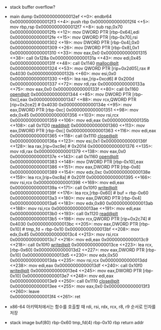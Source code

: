 - stack buffer overflow?
- main dump
   0x00000000000012ef <+0>:	endbr64 
   0x00000000000012f3 <+4>:	push   rbp
   0x00000000000012f4 <+5>:	mov    rbp,rsp
   0x00000000000012f7 <+8>:	sub    rsp,0x70
   0x00000000000012fb <+12>:	mov    DWORD PTR [rbp-0x64],edi
   0x00000000000012fe <+15>:	mov    QWORD PTR [rbp-0x70],rsi
   0x0000000000001302 <+19>:	mov    DWORD PTR [rbp-0x4],0x0
   0x0000000000001309 <+26>:	mov    DWORD PTR [rbp-0x8],0x1
   0x0000000000001310 <+33>:	mov    eax,0x0
   0x0000000000001315 <+38>:	call   0x128a <initialize>
   0x000000000000131a <+43>:	mov    edi,0x45
   0x000000000000131f <+48>:	call   0x1140 <malloc@plt>
   0x0000000000001324 <+53>:	mov    QWORD PTR [rip+0x2d05],rax        # 0x4030 <flag>
   0x000000000000132b <+60>:	mov    esi,0x0
   0x0000000000001330 <+65>:	lea    rax,[rip+0xcd6]        # 0x200d
   0x0000000000001337 <+72>:	mov    rdi,rax
   0x000000000000133a <+75>:	mov    eax,0x0
   0x000000000000133f <+80>:	call   0x1160 <open@plt>
   0x0000000000001344 <+85>:	mov    DWORD PTR [rbp-0xc],eax
   0x0000000000001347 <+88>:	mov    rcx,QWORD PTR [rip+0x2ce2]        # 0x4030 <flag>
   0x000000000000134e <+95>:	mov    eax,DWORD PTR [rbp-0xc]
   0x0000000000001351 <+98>:	mov    edx,0x45
   0x0000000000001356 <+103>:	mov    rsi,rcx
   0x0000000000001359 <+106>:	mov    edi,eax
   0x000000000000135b <+108>:	call   0x1120 <read@plt>
   0x0000000000001360 <+113>:	mov    eax,DWORD PTR [rbp-0xc]
   0x0000000000001363 <+116>:	mov    edi,eax
   0x0000000000001365 <+118>:	call   0x1110 <close@plt>
   0x000000000000136a <+123>:	mov    esi,0x1
   0x000000000000136f <+128>:	lea    rax,[rip+0xc9e]        # 0x2014
   0x0000000000001376 <+135>:	mov    rdi,rax
   0x0000000000001379 <+138>:	mov    eax,0x0
   0x000000000000137e <+143>:	call   0x1160 <open@plt>
   0x0000000000001383 <+148>:	mov    DWORD PTR [rbp-0x10],eax
   0x0000000000001386 <+151>:	mov    eax,DWORD PTR [rbp-0x8]
   0x0000000000001389 <+154>:	mov    edx,0xc
   0x000000000000138e <+159>:	lea    rcx,[rip+0xc8a]        # 0x201f
   0x0000000000001395 <+166>:	mov    rsi,rcx
   0x0000000000001398 <+169>:	mov    edi,eax
   0x000000000000139a <+171>:	call   0x10f0 <write@plt>
   0x000000000000139f <+176>:	lea    rcx,[rbp-0x60]            # buf = rbp-0x60
   0x00000000000013a3 <+180>:	mov    eax,DWORD PTR [rbp-0x4]
   0x00000000000013a6 <+183>:	mov    edx,0x80
   0x00000000000013ab <+188>:	mov    rsi,rcx
   0x00000000000013ae <+191>:	mov    edi,eax
   0x00000000000013b0 <+193>:	call   0x1120 <read@plt>
   0x00000000000013b5 <+198>:	mov    rcx,QWORD PTR [rip+0x2c74]        # 0x4030 <flag>
   0x00000000000013bc <+205>:	mov    eax,DWORD PTR [rbp-0x10]  # tmp_fd = rbp-0x10
   0x00000000000013bf <+208>:	mov    edx,0x45
   0x00000000000013c4 <+213>:	mov    rsi,rcx
   0x00000000000013c7 <+216>:	mov    edi,eax
   0x00000000000013c9 <+218>:	call   0x10f0 <write@plt>
   0x00000000000013ce <+223>:	lea    rcx,[rbp-0x60]
   0x00000000000013d2 <+227>:	mov    eax,DWORD PTR [rbp-0x10]
   0x00000000000013d5 <+230>:	mov    edx,0x50
   0x00000000000013da <+235>:	mov    rsi,rcx
   0x00000000000013dd <+238>:	mov    edi,eax
   0x00000000000013df <+240>:	call   0x10f0 <write@plt>
   0x00000000000013e4 <+245>:	mov    eax,DWORD PTR [rbp-0x10]
   0x00000000000013e7 <+248>:	mov    edi,eax
   0x00000000000013e9 <+250>:	call   0x1110 <close@plt>
   0x00000000000013ee <+255>:	mov    eax,0x0
   0x00000000000013f3 <+260>:	leave  
   0x00000000000013f4 <+261>:	ret   

- x86-64 아키텍처에서는 함수를 호출할 때 rdi, rsi, rdx, rcx, r8, r9 순서로 인자를 저장
- stack image
 buf(80)      rbp-0x60
 tmp_fd(4)    rbp-0x10
 rbp
 return addr
